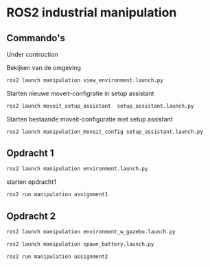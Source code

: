 # ROS2 industrial manipulation
## Commando's
Under contruction

Bekijken van de omgeving
```bash
ros2 launch manipulation view_environment.launch.py
```

Starten nieuwe moveit-configratie in setup assistant
```bash
ros2 launch moveit_setup_assistant  setup_assistant.launch.py
```

Starten bestaande moveit-configuratie met setup assistant
```bash
ros2 launch manipulation_moveit_config setup_assistant.launch.py 
```

## Opdracht 1
```bash
ros2 launch manipulation environment.launch.py
```

starten opdracht1
```bash
ros2 run manipulation assignment1 
```
## Opdracht 2
```bash
ros2 launch manipulation environment_w_gazebo.launch.py
```
```bash
ros2 launch manipulation spawn_battery.launch.py
```
```bash
ros2 run manipulation assignment2
```

